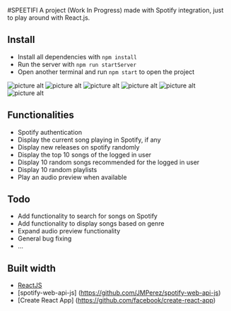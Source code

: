 #SPEETIFI
A project (Work In Progress) made with Spotify integration, just to play around with React.js.

## Install
* Install all dependencies with `npm install`
* Run the server with `npm run startServer`
* Open another terminal and run `npm start` to open the project

![picture alt](https://wannesverelst.me/playground/speetifi/screenshots/01.png "01")
![picture alt](https://wannesverelst.me/playground/speetifi/screenshots/02.png "02")
![picture alt](https://wannesverelst.me/playground/speetifi/screenshots/03.png "03")
![picture alt](https://wannesverelst.me/playground/speetifi/screenshots/04.png "04")
![picture alt](https://wannesverelst.me/playground/speetifi/screenshots/05.png "05")
![picture alt](https://wannesverelst.me/playground/speetifi/screenshots/06.png "06")

## Functionalities
* Spotify authentication
* Display the current song playing in Spotify, if any
* Display new releases on spotify randomly
* Display the top 10 songs of the logged in user
* Display 10 random songs recommended for the logged in user
* Display 10 random playlists
* Play an audio preview when available

## Todo
* Add functionality to search for songs on Spotify
* Add functionality to display songs based on genre
* Expand audio preview functionality
* General bug fixing
* ...

## Built width
- [ReactJS](https://reactjs.org/)
- [spotify-web-api-js] (https://github.com/JMPerez/spotify-web-api-js)
- [Create React App] (https://github.com/facebook/create-react-app)
